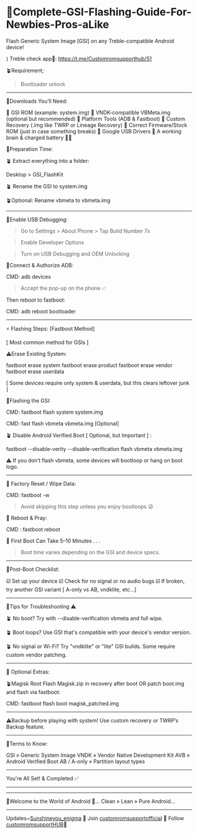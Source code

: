 # 🌿Complete-GSI-Flashing-Guide-For-Newbies-Pros-aLike

Flash Generic System Image [GSI] on any Treble-compatible Android device!

⟩ Treble check app🌿:
https://t.me/Customromsupporthub/51

🪴Requirement;
> Bootloader unlock

____

🌴Downloads You’ll Need:

🌿 GSI ROM (example: system.img)
🌿 VNDK-compatible VBMeta.img (optional but recommended)
🌿 Platform Tools (ADB & Fastboot)
🌿 Custom Recovery (.img like TWRP or Lineage Recovery)
🌿 Correct Firmware/Stock ROM (just in case something breaks)
🌿 Google USB Drivers
🌿 A working brain & charged battery 🔋😄


🌴Preparation Time:

🪴 Extract everything into a folder:

Desktop > GSI_FlashKit 

🪴 Rename the GSI to  system.img

🪴Optional: Rename vbmeta to  vbmeta.img

___

🌴Enable USB Debugging: 

> Go to Settings > About Phone > Tap Build Number 7x

> Enable Developer Options

> Turn on USB Debugging and OEM Unlocking


🌿Connect & Authorize ADB:

CMD: adb devices

> Accept the pop-up on the phone ✅

Then reboot to fastboot:

CMD: adb reboot bootloader

____

⚡ Flashing Steps: [Fastboot Method]

[ Most common method for GSIs ]


⚠️Erase Existing System:

fastboot erase system
fastboot erase product
fastboot erase vendor
fastboot erase userdata

[ Some devices require only system & userdata, but this clears leftover junk ]


🌿Flashing the GSI:

CMD: fastboot flash system system.img

CMD: fast flash vbmeta vbmeta.img [Optional]

🪴 Disable Android Verified Boot [ Optional, but Important ] :

fastboot --disable-verity --disable-verification flash vbmeta vbmeta.img

⚠️ If you don’t flash vbmeta, some devices will bootloop or hang on boot logo.

___

🌴 Factory Reset / Wipe Data:

CMD: fastboot -w

> Avoid skipping this step unless you enjoy bootloops 😜


🌴 Reboot & Pray:

CMD : fastboot reboot


🌴 First Boot Can Take 5–10 Minutes . . .

> Boot time varies depending on the GSI and device specs.

___

🌿Post-Boot Checklist:

☑️ Set up your device
☑️ Check for no signal or no audio bugs
☑️ If broken, try another GSI variant [ A-only vs AB, vndklite, etc...]

____

🌴Tips for Troubleshooting ⚠️ 

🪴 No boot?
Try with --disable-verification vbmeta and full wipe.

🪴 Boot loops?
Use GSI that's compatible with your device's vendor version.

🪴 No signal or Wi-Fi?
Try "vndklite" or "lite" GSI builds. Some require custom vendor patching.
____

💾 Optional Extras:

🪴Magisk Root
Flash  Magisk.zip in recovery after boot
OR patch  boot.img and flash via fastboot:

CMD: fastboot flash boot magisk_patched.img

_____

⚠️Backup before playing with system!
Use custom recovery or TWRP’s Backup feature.

_____

🌿Terms to Know:

GSI               » Generic System Image
VNDK           » Vendor Native Development Kit
AVB               » Android Verified Boot
AB / A-only   » Partition layout types

____________

You're All Set! & Completed ✅
____________
___

🌴Welcome to the World of Android 🌿... 
Clean » Lean » Pure Android...
_ _ _ _

Updates~[Sunshineyou_enigma](https://t.me/Sunshineyou_enigma) 🌿
Join [customromsupportofficial](https://t.me/customromsupportofficial) 🌿
Follow [customromsupportHUB](https://t.me/Customromsupporthub)🌿
